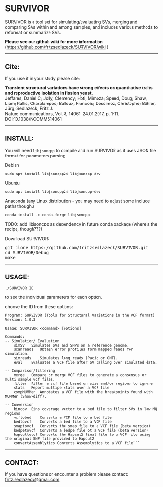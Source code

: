 # SURVIVOR
SURVIVOR is a tool set for simulating/evaluating SVs, merging and comparing SVs within and among samples, and includes various methods to reformat or summarize SVs.

**Please see our github wiki for more information** (https://github.com/fritzsedlazeck/SURVIVOR/wiki ) 
**************************************
## Cite:

If you use it in your study please cite:

**Transient structural variations have strong effects on quantitative traits and reproductive isolation in fission yeast.**   
Jeffares, Daniel C; Jolly, Clemency; Hoti, Mimoza; Speed, Doug; Shaw, Liam; Rallis, Charalampos; Balloux, Francois; Dessimoz, Christophe; Bähler, Jürg; Sedlazeck, Fritz J.   
Nature communications, Vol. 8, 14061, 24.01.2017, p. 1-11. DOI:10.1038/NCOMMS14061

**************************************

## INSTALL:

You will need `libjsoncpp` to compile and run SURVIVOR as it uses JSON file format for parameters parsing.

Debian
```
sudo apt install libjsoncpp24 libjsoncpp-dev
```

Ubuntu
```
sudo apt install libjsoncpp24 libjsoncpp-dev
```

Anaconda (any Linux distribution - you may need to adjust some include paths though.)
```
conda install -c conda-forge libjsoncpp
```

TODO: add libjsoncpp as dependency in future conda package (where's the recipe, though???)

Download SURVIVOR:
<pre>
git clone https://github.com/fritzsedlazeck/SURVIVOR.git
cd SURVIVOR/Debug
make
</pre>

**************************************

## USAGE:
```
./SURVIVOR ID
```
to see the individual parameters for each option.

choose the ID from these options:
```
Program: SURVIVOR (Tools for Structural Variations in the VCF format)
Version: 1.0.3

Usage: SURVIVOR <command> [options]

Commands:
-- Simulation/ Evaluation
	simSV	Simulates SVs and SNPs on a reference genome.
	scanreads	Obtain error profiles form mapped reads for simulation.
	simreads	Simulates long reads (Pacio or ONT).
	eval	Evaluates a VCF file after SV calling over simulated data.

-- Comparison/filtering
	merge	Compare or merge VCF files to generate a consensus or multi sample vcf files.
	filter	Filter a vcf file based on size and/or regions to ignore
	stats	Report multipe stats over a VCF file
	compMUMMer	Annotates a VCF file with the breakpoints found with MUMMer (Show-diff).

-- Conversion
	bincov	Bins coverage vector to a bed file to filter SVs in low MQ regions
	vcftobed	Converts a VCF file to a bed file
	bedtovcf	Converts a bed file to a VCF file
	smaptovcf	Converts the smap file to a VCF file (beta version)
	bedpetovcf	Converts a bedpe file ot a VCF file (beta version)
	hapcuttovcf	Converts the Hapcut2 final file to a VCF file using the original SNP file provided to Hapcut2
	convertAssemblytics	Converts Assemblytics to a VCF file```
```
**************************************
## CONTACT:

If you have questions or encounter a problem please contact:
fritz.sedlazeck@gmail.com
